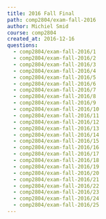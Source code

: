 ```yaml
---
title: 2016 Fall Final
path: comp2804/exam-fall-2016
author: Michiel Smid
course: comp2804
created_at: 2016-12-16
questions:
  - comp2804/exam-fall-2016/1
  - comp2804/exam-fall-2016/2
  - comp2804/exam-fall-2016/3
  - comp2804/exam-fall-2016/4
  - comp2804/exam-fall-2016/5
  - comp2804/exam-fall-2016/6
  - comp2804/exam-fall-2016/7
  - comp2804/exam-fall-2016/8
  - comp2804/exam-fall-2016/9
  - comp2804/exam-fall-2016/10
  - comp2804/exam-fall-2016/11
  - comp2804/exam-fall-2016/12
  - comp2804/exam-fall-2016/13
  - comp2804/exam-fall-2016/14
  - comp2804/exam-fall-2016/15
  - comp2804/exam-fall-2016/16
  - comp2804/exam-fall-2016/17
  - comp2804/exam-fall-2016/18
  - comp2804/exam-fall-2016/19
  - comp2804/exam-fall-2016/20
  - comp2804/exam-fall-2016/21
  - comp2804/exam-fall-2016/22
  - comp2804/exam-fall-2016/23
  - comp2804/exam-fall-2016/24
  - comp2804/exam-fall-2016/25
---
```

